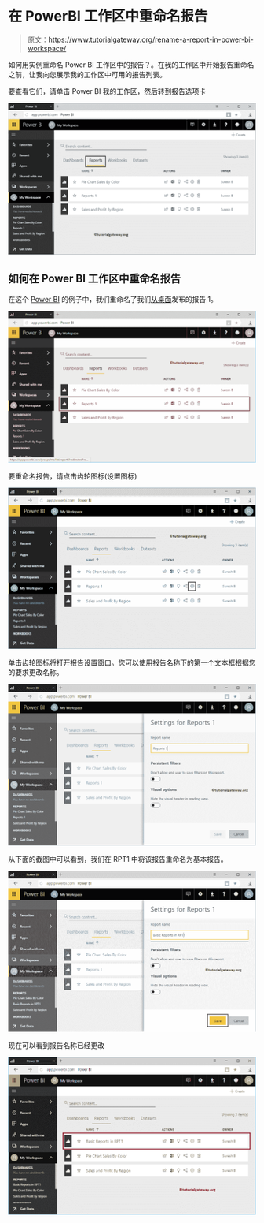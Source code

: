 # 在 PowerBI 工作区中重命名报告

> 原文：<https://www.tutorialgateway.org/rename-a-report-in-power-bi-workspace/>

如何用实例重命名 Power BI 工作区中的报告？。在我的工作区中开始报告重命名之前，让我向您展示我的工作区中可用的报告列表。

要查看它们，请单击 Power BI 我的工作区，然后转到报告选项卡

![Rename a Report in Power BI Workspace 1](img/da72ade3916d611ef683125073df70a0.png)

## 如何在 Power BI 工作区中重命名报告

在这个 [Power BI](https://www.tutorialgateway.org/power-bi-tutorial/) 的例子中，我们重命名了我们[从桌面](https://www.tutorialgateway.org/publish-power-bi-desktop-reports/)发布的报告 1。

![Rename a Report in Power BI Workspace 2](img/bd025d2ceb684eb141d93fea778831ad.png)

要重命名报告，请点击齿轮图标(设置图标)

![Rename a Report in Power BI Workspace 3](img/a116ccc4b221219e2fd3f5ea53386bdc.png)

单击齿轮图标将打开报告设置窗口。您可以使用报告名称下的第一个文本框根据您的要求更改名称。

![Rename a Report in Power BI Workspace 4](img/45d43a7e7b4a3b8f393197efd4cbae6e.png)

从下面的截图中可以看到，我们在 RPT1 中将该报告重命名为基本报告。

![Rename a Report in Power BI Workspace 5](img/93c017dfbb86e6c2884121b49773c68a.png)

现在可以看到报告名称已经更改

![Rename a Report in Power BI Workspace 6](img/257caf97b28afd1a62cd0d81b46de08f.png)